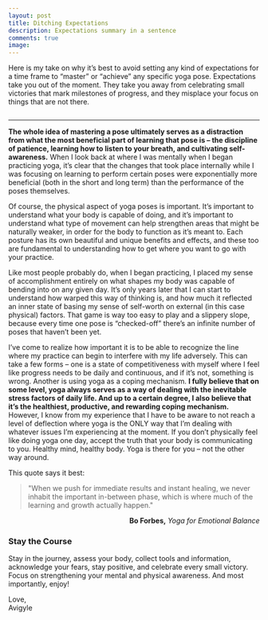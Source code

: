 ```yaml
---
layout: post
title: Ditching Expectations
description: Expectations summary in a sentence
comments: true
image: 
---
```

<div>
    <p>
    Here is my take on why it’s best to avoid setting any kind of expectations for a time frame to “master” or “achieve” any specific yoga pose. Expectations take you out of the moment. They take you away from celebrating small victories that mark milestones of progress, and they misplace your focus on things that are not there.
    <p>
    <span class="image fit"><img src="{% link assets/images/expectations_1150.JPG %}" alt="" /></span>
    <hr />

<div>
    <p>
    <b>The whole idea of mastering a pose ultimately serves as a distraction from what the most beneficial part of learning that pose is – the discipline of patience, learning how to listen to your breath, and cultivating self-awareness.</b> When I look back at where I was mentally when I began practicing yoga, it’s clear that the changes that took place internally while I was focusing on learning to perform certain poses were exponentially more beneficial (both in the short and long term) than the performance of the poses themselves.
    <p>
    Of course, the physical aspect of yoga poses is important. It’s important to understand what your body is capable of doing, and it’s important to understand what type of movement can help strengthen areas that might be naturally weaker, in order for the body to function as it’s meant to. Each posture has its own beautiful and unique benefits and effects, and these too are fundamental to understanding how to get where you want to go with your practice. 
    <p>
    Like most people probably do, when I began practicing, I placed my sense of accomplishment entirely on what shapes my body was capable of bending into on any given day. It’s only years later that I can start to understand how warped this way of thinking is, and how much it reflected an inner state of basing my sense of self-worth on external (in this case physical) factors. That game is way too easy to play and a slippery slope, because every time one pose is “checked-off” there’s an infinite number of poses that haven’t been yet.
    <p>
    I’ve come to realize how important it is to be able to recognize the line where my practice can begin to interfere with my life adversely. This can take a few forms – one is a state of competitiveness with myself where I feel like progress needs to be daily and continuous, and if it’s not, something is wrong. Another is using yoga as a coping mechanism. <b>I fully believe that on some level, yoga always serves as a way of dealing with the inevitable stress factors of daily life. And up to a certain degree, I also believe that it’s the healthiest, productive, and rewarding coping mechanism.</b> However, I know from my experience that I have to be aware to not reach a level of deflection where yoga is the ONLY way that I’m dealing with whatever issues I’m experiencing at the moment. If you don’t physically feel like doing yoga one day, accept the truth that your body is communicating to you. Healthy mind, healthy body. Yoga is there for you – not the other way around.
    <p style="margin-bottom: 1em">
    This quote says it best:
    <blockquote style="margin-bottom: 0em">"When we push for immediate results and instant healing, we never inhabit the important in-between phase, which is where much of the learning and growth actually happen."</blockquote>
    <p style="text-align: right"><b>Bo Forbes,</b> <i>Yoga for Emotional Balance</i>

<div>
    <h3>Stay the Course</h3>
    <p>
    Stay in the journey, assess your body, collect tools and information, acknowledge your fears, stay positive, and celebrate every small victory. Focus on strengthening your mental and physical awareness. And most importantly, enjoy!
    <p>
    Love, <br/>
    Avigyle
    <br/>
    <br/>
